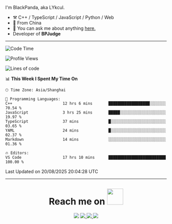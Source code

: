 I'm BlackPanda, aka LYkcul.

-   :hammer_and_pick: C++ / TypeScript / JavaScript / Python / Web
-   :seedling: From China
-   :speech_balloon: You can ask me about anything [here.](https://github.com/LYkcul/LYkcul/issues)
-   Developer of **BPJudge**

---

<!--START_SECTION:waka-->
![Code Time](http://img.shields.io/badge/Code%20Time-977%20hrs%2012%20mins-blue)

![Profile Views](http://img.shields.io/badge/Profile%20Views-10-blue)

![Lines of code](https://img.shields.io/badge/From%20Hello%20World%20I%27ve%20Written-58.2%20thousand%20lines%20of%20code-blue)

📊 **This Week I Spent My Time On** 

```text
🕑︎ Time Zone: Asia/Shanghai

💬 Programming Languages: 
C++                      12 hrs 6 mins       ██████████████████░░░░░░░   70.54 % 
JavaScript               3 hrs 25 mins       █████░░░░░░░░░░░░░░░░░░░░   19.97 % 
TypeScript               37 mins             █░░░░░░░░░░░░░░░░░░░░░░░░   03.65 % 
YAML                     24 mins             █░░░░░░░░░░░░░░░░░░░░░░░░   02.37 % 
Markdown                 14 mins             ░░░░░░░░░░░░░░░░░░░░░░░░░   01.36 % 

🔥 Editors: 
VS Code                  17 hrs 10 mins      █████████████████████████   100.00 % 
```


 Last Updated on 20/08/2025 20:04:28 UTC
<!--END_SECTION:waka-->

---

<h1 align="center" style="margin-top: 30px;">
    Reach me on 
    <img src="https://media.giphy.com/media/mGcNjsfWAjY5AEZNw6/giphy.gif" width="50">
</h1>

<p align="center">
  <a href="mailto:2490665576@qq.com"><img src="https://img.shields.io/badge/mail-%23D14836.svg?&style=for-the-badge&logo=maildotru&logoColor=white" /></a>
  <a href="/img/wechat.png">
    <img src="https://img.shields.io/badge/-Wechat-green?style=for-the-badge&logo=wechat&logoColor=white">
  </a>
  <a href="https://www.luogu.com.cn/user/486799">
    <img src="https://img.shields.io/badge/-luogu-white?style=for-the-badge&logoColor=white">
  </a>
  <a href="https://github.com/LYkcul">
    <img src="https://img.shields.io/badge/-Github-black?style=for-the-badge&logo=github&logoColor=white">
  </a>
</p>
